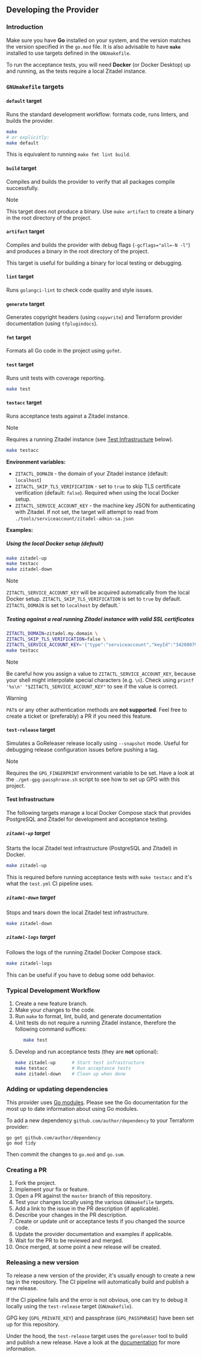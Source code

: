 ## Developing the Provider

### Introduction

Make sure you have **Go** installed on your system, and the version matches the version specified in the `go.mod` file.
It is also advisable to have **`make`** installed to use targets defined in the `GNUmakefile`.

To run the acceptance tests, you will need **Docker** (or Docker Desktop) up and running, as the tests require a local Zitadel instance.

### `GNUmakefile` targets

#### `default` target

Runs the standard development workflow: formats code, runs linters, and builds the provider.
```bash
make
# or explicitly:
make default
```

This is equivalent to running `make fmt lint build`.

#### `build` target

Compiles and builds the provider to verify that all packages compile successfully.

> [!NOTE]
> This target does not produce a binary. Use `make artifact` to create a binary in the root directory of the project.

#### `artifact` target

Compiles and builds the provider with debug flags (`-gcflags="all=-N -l"`) and produces a binary in the root directory of the project.

This target is useful for building a binary for local testing or debugging.

#### `lint` target

Runs `golangci-lint` to check code quality and style issues.

#### `generate` target

Generates copyright headers (using `copywrite`) and Terraform provider documentation (using `tfplugindocs`).

#### `fmt` target

Formats all Go code in the project using `gofmt`.

#### `test` target

Runs unit tests with coverage reporting.
```bash
make test
```

#### `testacc` target

Runs acceptance tests against a Zitadel instance.

> [!NOTE]
> Requires a running Zitadel instance (see [Test Infrastructure](#test-infrastructure) below).

```bash
make testacc
```

**Environment variables:**
- `ZITACTL_DOMAIN` - the domain of your Zitadel instance (default: `localhost`)
- `ZITACTL_SKIP_TLS_VERIFICATION` - set to `true` to skip TLS certificate verification (default: `false`). Required when using the local Docker setup.
- `ZITACTL_SERVICE_ACCOUNT_KEY` - the machine key JSON for authenticating with Zitadel. If not set, the target will attempt to read from `./tools/serviceaccount/zitadel-admin-sa.json`

**Examples:**

##### Using the local Docker setup (default)

```bash
make zitadel-up
make testacc
make zitadel-down
```

> [!NOTE]
> `ZITACTL_SERVICE_ACCOUNT_KEY` will be acquired automatically from the local Docker setup.
> `ZITACTL_SKIP_TLS_VERIFICATION` is set to `true` by default.
> `ZITACTL_DOMAIN` is set to `localhost` by default.`

##### Testing against a real running Zitadel instance with valid SSL certificates

```bash
ZITACTL_DOMAIN=zitadel.my.domain \
ZITACTL_SKIP_TLS_VERIFICATION=false \
ZITACTL_SERVICE_ACCOUNT_KEY='{"type":"serviceaccount","keyId":"342080798231035907","key":"-----BEGIN RSA PRIVATE KEY-----\nMIIEpAIBAAKCAQEA1WfbTxO8T7Vkg7XC4zFnJ3xz62/Lgfnkli3/J6WhZbysIIoz\n8tazu...\nn60G5I1YNdwwU2BckLx3gL2v3vtx9p0HQD/l29Mts7Q2ZcJxNxm9ZQ==\n-----END RSA PRIVATE KEY-----\n","expirationDate":"9999-12-31T23:59:59Z","userId":"342080798230904835"}' \
make testacc
```

> [!NOTE]
> Be careful how you assign a value to `ZITACTL_SERVICE_ACCOUNT_KEY`, because your shell might interpolate special
> characters (e.g. `\n`). Check using `printf '%s\n' "$ZITACTL_SERVICE_ACCOUNT_KEY"` to see if the value is correct.

> [!WARNING]
> `PAT`s or any other authentication methods are **not supported**.
> Feel free to create a ticket or (preferably) a PR if you need this feature.

#### `test-release` target

Simulates a GoReleaser release locally using `--snapshot` mode.
Useful for debugging release configuration issues before pushing a tag.

> [!NOTE]
> Requires the `GPG_FINGERPRINT` environment variable to be set.
> Have a look at the `./get-gpg-passphrase.sh` script to see how to set up GPG with this project.

#### Test Infrastructure

The following targets manage a local Docker Compose stack that provides PostgreSQL and Zitadel
for development and acceptance testing.

##### `zitadel-up` target

Starts the local Zitadel test infrastructure (PostgreSQL and Zitadel) in Docker.
```bash
make zitadel-up
```

This is required before running acceptance tests with `make testacc` and it's what the `test.yml` CI pipeline uses.

##### `zitadel-down` target

Stops and tears down the local Zitadel test infrastructure.
```bash
make zitadel-down
```

##### `zitadel-logs` target

Follows the logs of the running Zitadel Docker Compose stack.
```bash
make zitadel-logs
```

This can be useful if you have to debug some odd behavior.

### Typical Development Workflow

1. Create a new feature branch.
2. Make your changes to the code.
3. Run `make` to format, lint, build, and generate documentation
4. Unit tests do not require a running Zitadel instance, therefore the following command suffices:
    ```bash
       make test
    ```
5. Develop and run acceptance tests (they are **not** optional):
    ```bash
    make zitadel-up      # Start test infrastructure
    make testacc         # Run acceptance tests
    make zitadel-down    # Clean up when done
    ```

### Adding or updating dependencies

This provider uses [Go modules](https://github.com/golang/go/wiki/Modules).
Please see the Go documentation for the most up to date information about using Go modules.

To add a new dependency `github.com/author/dependency` to your Terraform provider:

```shell
go get github.com/author/dependency
go mod tidy
```

Then commit the changes to `go.mod` and `go.sum`.

### Creating a PR

1. Fork the project.
2. Implement your fix or feature.
3. Open a PR against the `master` branch of this repository.
4. Test your changes locally using the various `GNUmakefile` targets.
5. Add a link to the issue in the PR description (if applicable).
6. Describe your changes in the PR description.
7. Create or update unit or acceptance tests if you changed the source code.
8. Update the provider documentation and examples if applicable.
9. Wait for the PR to be reviewed and merged.
10. Once merged, at some point a new release will be created.

### Releasing a new version

To release a new version of the provider, it's usually enough to create a new tag in the repository.
The CI pipeline will automatically build and publish a new release.

If the CI pipeline fails and the error is not obvious, one can try to debug it locally using the `test-release` target (`GNUmakefile`).

GPG key (`GPG_PRIVATE_KEY`) and passphrase (`GPG_PASSPHRASE`) have been set up for this repository.

Under the hood, the `test-release` target uses the `goreleaser` tool to build and publish a new release.
Have a look at the [documentation](https://goreleaser.com/customization/release/) for more information.